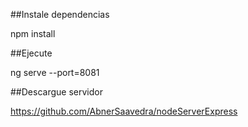 ##Instale dependencias

npm install

##Ejecute

ng serve --port=8081

##Descargue servidor

https://github.com/AbnerSaavedra/nodeServerExpress
